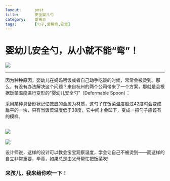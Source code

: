 ```yaml
---
layout:      post
title:       安全婴儿勺
category:    爱稀奇
tags:        [勺子,爱稀奇,安全]
---
```


# 婴幼儿安全勺，从小就不能“弯”！
[![](https://img.alicdn.com/imgextra/i1/232721121/TB2oeCtjVXXXXXYXFXXXXXXXXXX_!!232721121.jpg)](http://www.caoyinping.win 
"该图已被盗")           

---------------      
                                       
因为种种原因，婴幼儿在妈妈喂饭或者自己动手吃饭的时候，常常会被烫到。那么，有没有办法解决这个问题？来自杭州的两个公司带来了一个方案，那就是会根据饭菜温度进行变形的“婴幼儿安全勺”（Deformable Spoon）：    

采用某种具备形状记忆效应的金属为材质，这勺子在饭菜温度超过42度时会变成扁平的一块，只有当饭菜温度低于38度，它中间才会凹下，变成一把勺子应该有的模样。     

![](https://img.alicdn.com/imgextra/i2/232721121/TB2MdOGjVXXXXaAXpXXXXXXXXXX_!!232721121.jpg)
--------------------

![](https://img.alicdn.com/imgextra/i1/232721121/TB2Z59LjVXXXXXDXpXXXXXXXXXX_!!232721121.jpg)       

设计师说，这样的设计可以教会宝宝观察温度，学会让自己不被烫到——而这样的自立非常重要，毕竟，如果总是由父母帮忙把饭菜吹!

### 来孩儿，我来给你吹一下！
